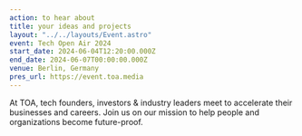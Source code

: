 ```yaml
---
action: to hear about
title: your ideas and projects
layout: "../../layouts/Event.astro"
event: Tech Open Air 2024
start_date: 2024-06-04T12:20:00.000Z
end_date: 2024-06-07T00:00:00.000Z
venue: Berlin, Germany
pres_url: https://event.toa.media
---
```


At TOA, tech founders, investors & industry leaders meet to accelerate their businesses and careers. Join us on our mission to help people and organizations become future-proof.